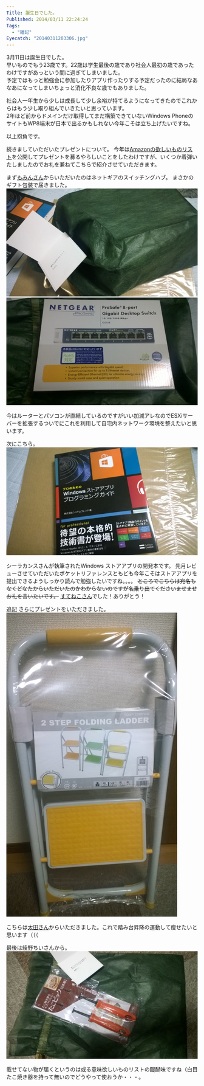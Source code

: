 ```yaml
---
Title: 誕生日でした。
Published: 2014/03/11 22:24:24
Tags:
  - "雑記"
Eyecatch: "20140311203306.jpg"
---
```

3月11日は誕生日でした。  
早いものでもう23歳です。22歳は学生最後の歳であり社会人最初の歳であったわけですがあっという間に過ぎてしまいました。  
予定ではもっと勉強会に参加したりアプリ作ったりする予定だったのに結局なあなあになってしまいちょっと消化不良な歳でもありました。  

社会人一年生から少しは成長して少し余裕が持てるようになってきたのでこれからはもう少し取り組んでいきたいと思っています。  
2年ほど前からドメインだけ取得してまだ構築できていないWindows PhoneのサイトもWP8端末が日本で出るかもしれない今年こそは立ち上げたいですね。  

以上抱負です。

続きましていただいたプレゼントについて。
今年は[Amazonの欲しいものリスト](http://www.amazon.co.jp/registry/wishlist/1MWF7SLKI5LI3/ref=cm_sw_r_tw_ws_j4Whtb1H7KF0D)を公開してプレゼントを募るやらしいことをしたわけですが、いくつか着弾いたしましたのでお礼を兼ねてこちらで紹介させていただきます。

まず[もみんさん](https://twitter.com/mominosin)からいただいたのはネットギアのスイッチングハブ。
まさかのギフト包装で届きました。
![](20140311203306.jpg) 
![](20140311220958.jpg) 

今はルーターとパソコンが直結しているのですがいい加減アレなのでESXiサーバーを拡張するついでにこれを利用して自宅内ネットワーク環境を整えたいと思います。

次にこちら。
![](20140311203221.jpg) 

シーラカンスさんが執筆されたWindows ストアアプリの開発本です。
先月レビューさせていただいたポケットリファレンスともども今年こそはストアアプリを提出できるようしっかり読んで勉強したいですね。。。。
~~ところでこちらは宛名もなくどなたからいただいたのかわからないのですが名乗り出てくださいませませお礼を言いたいです。~~ [すてねこさん](https://twitter.com/suteneko1027)でした！ありがとう！

追記
さらにプレゼントをいただきました。
![](20140317212621.jpg) 

こちらは[太田さん](https://twitter.com/ichiohta)からいただきました。これで踏み台昇降の運動して痩せたいと思います（（（

最後は綾野ちいさんから。
![](20140316224253.jpg) 

載せてない物が届くというのは或る意味欲しいものリストの醍醐味ですね（白目
たこ焼き器を持って無いのでどうやって使おうか・・・。
